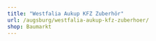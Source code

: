 ```yaml
---
title: "Westfalia Aukup KFZ Zuberhör"
url: /augsburg/westfalia-aukup-kfz-zuberhoer/
shop: Baumarkt
---
```

